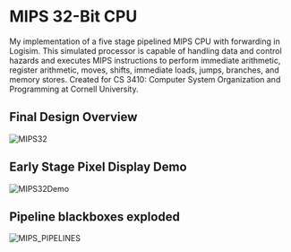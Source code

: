 # MIPS 32-Bit CPU
My implementation of a five stage pipelined MIPS CPU with forwarding in Logisim. This simulated processor is capable of handling data and control hazards and executes MIPS instructions to perform immediate arithmetic, register arithmetic, moves, shifts, immediate loads, jumps, branches, and memory stores. Created for CS 3410: Computer System Organization and Programming at Cornell University.

## Final Design Overview
![MIPS32](https://i.imgur.com/kVBzWYj.jpg "MIPS32")

## Early Stage Pixel Display Demo
![MIPS32Demo](https://i.imgur.com/weZxLRO.gif "MIPS32Demo")

## Pipeline blackboxes exploded
![MIPS_PIPELINES](https://i.imgur.com/KRe2BEn.png "MIPS_PIPELINES")
